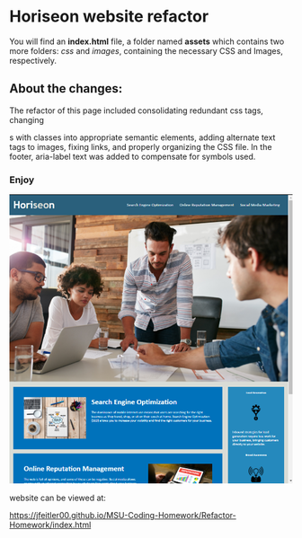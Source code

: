 # Horiseon website refactor

You will find an **index.html** file, a folder named **assets** which contains two more folders: *css* and *images*, containing the necessary CSS and Images, respectively.

## About the changes:
The refactor of this page included consolidating redundant css tags, changing <div>s with classes into appropriate semantic elements, adding alternate text tags to images, fixing links, and properly organizing the CSS file.  In the footer, aria-label text was added to compensate for symbols used.

### Enjoy

![Screenshot of current build](./assets/images/Screenshot.png?raw=true "Screenshot of website")

website can be viewed at:

https://jfeitler00.github.io/MSU-Coding-Homework/Refactor-Homework/index.html